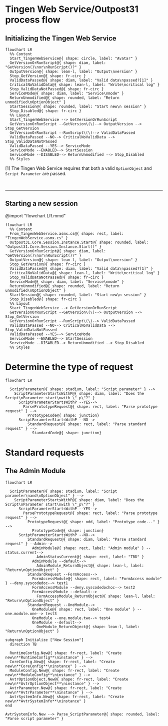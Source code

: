 <!-- u250905 -->

# Tingen Web Service/Outpost31 process flow

## Initializing the Tingen Web Service

```mermaid
flowchart LR
  %% Content
  Start_TingenWebService@{ shape: circle, label: "Avatar" }
  GetVersionOrRunScript@{ shape: diam, label: "GetVersion()\nor\nRunScript()?" }
  OutputVersion@{ shape: lean-l, label: "Output\nversion" }
  Stop_GetVersion@{ shape: fr-circ }
  ValidDataPassed@{ shape: diam, label: "Valid data\npassed?[1]" }
  CriticalNoValidData@{ shape: lean-l, label: "Write\ncritical log" }
  Stop_ValidDataNotPassed@{ shape: fr-circ }
  ServiceMode@{ shape: diam, label: "Service\nmode" }
  ReturnUnmodified@{ shape: rounded, label: "Return unmodified\nOptionObject" }
  StartSession@{ shape: rounded, label: "Start new\n session" }
  Stop_Disabled@{ shape: fr-circ }
  %% Layout
  Start_TingenWebService --> GetVersionOrRunScript
  GetVersionOrRunScript --GetVersion\(\)--> OutputVersion --> Stop_GetVersion
  GetVersionOrRunScript --RunScript\(\)--> ValidDataPassed
  ValidDataPassed --NO--> CriticalNoValidData --> Stop_ValidDataNotPassed
  ValidDataPassed --YES--> ServiceMode
  ServiceMode --ENABLED--> StartSession
  ServiceMode --DISABLED--> ReturnUnmodified --> Stop_Disabled
  %% Styles
```

[1] The Tingen Web Service requires that both a valid `OptionObject` and `Script Parameter` are passed.

<br>

****

## Starting a new session

@import "flowchart LR.mmd"

```mermaid
flowchart LR
  %% Content
  From_TingenWebService.asmx.cs@{ shape: rect, label: "TingenWebService.asmx.cs" }
  Outpost31.Core.Session.Instance.Start@{ shape: rounded, label: "Outpost31.Core.Session.Instance.Start()" }
  GetVersionOrRunScript@{ shape: diam, label: "GetVersion()\nor\nRunScript()?" }
  OutputVersion@{ shape: lean-l, label: "Output\nversion" }
  Stop_GetVersion@{ shape: fr-circ }
  ValidDataPassed@{ shape: diam, label: "Valid data\npassed?[1]" }
  CriticalNoValidData@{ shape: lean-l, label: "Write\ncritical log" }
  Stop_ValidDataNotPassed@{ shape: fr-circ }
  ServiceMode@{ shape: diam, label: "Service\nmode" }
  ReturnUnmodified@{ shape: rounded, label: "Return unmodified\nOptionObject" }
  StartSession@{ shape: rounded, label: "Start new\n session" }
  Stop_Disabled@{ shape: fr-circ }
  %% Layout
  Start_TingenWebService --> GetVersionOrRunScript
  GetVersionOrRunScript --GetVersion\(\)--> OutputVersion --> Stop_GetVersion
  GetVersionOrRunScript --RunScript\(\)--> ValidDataPassed
  ValidDataPassed --NO--> CriticalNoValidData --> Stop_ValidDataNotPassed
  ValidDataPassed --YES--> ServiceMode
  ServiceMode --ENABLED--> StartSession
  ServiceMode --DISABLED--> ReturnUnmodified --> Stop_Disabled
  %% Styles 
```
























# Determine the type of request

```mermaid
flowchart LR

  ScriptParameter@{ shape: stadium, label: "Script parameter" } -->
    ScriptParameterStartsWithP@{ shape: diam, label: "Does the Script\nParameter start\nwith \"_p\"?" }
      ScriptParameterStartsWithP --YES-->
        ParsePrototypeRequest@{ shape: rect, label: "Parse prototype request" } -->
          PrototypeCode@{ shape: junction}
      ScriptParameterStartsWithP --NO-->
          StandardRequest@{ shape: rect, label: "Parse standard request" } -->
            StandardCode@{ shape: junction}
```

# Standard requests

## The Admin Module

```mermaid
flowchart LR

  ScriptParameter@{ shape: stadium, label: "Script parameter\nand\nOptionObject" } -->
    ScriptParameterStartsWithP@{ shape: diam, label: "Does the Script\nParameter start\nwith \"_p\"?" }
      ScriptParameterStartsWithP --YES-->
        ParsePrototypeRequest@{ shape: rect, label: "Parse prototype request" } -->
          PrototypeRequest@{ shape: odd, label: "Prototype code..." } -->
            PrototypeCode@{ shape: junction}
      ScriptParameterStartsWithP --NO-->
          StandardRequest@{ shape: diam, label: "Parse standard request" } --Admin-->
            AdminModule@{ shape: rect, label: "Admin module" } --status.current-->
              AdminStatusCurrent@{ shape: rect, label: "TBD" }
            AdminModule --default-->
              AdminModule_ReturnObject@{ shape: lean-l, label: "Return\nOptionObject" }
          StandardRequest --FormAccess-->
            FormAccessModule@{ shape: rect, label: "FormAccess module" } --deny.syscodedoc--> test1
            FormAccessModule --deny.syscodedochoc--> test2
            FormAccessModule --default-->
              FormAccessModule_ReturnObject@{ shape: lean-l, label: "Return\nOptionObject" }
          StandardRequest --OneModule-->
            OneModule@{ shape: rect, label: "One module" } --one.module.one--> test3
            OneModule --one.module.two--> test4
            OneModule --default-->
              OneModule_ReturnObject@{ shape: lean-l, label: "Return\nOptionObject" }
```



















    subgraph Initialize ["New Session"]
      direction TB

      RuntimeConfig.New@{ shape: fr-rect, label: "Create new\n**RuntimeConfig**\ninstance" } -->
      CoreConfig.New@{ shape: fr-rect, label: "Create new\n**CoreConfig**\ninstance" } -->
      ModuleConfig.New@{ shape: fr-rect, label: "Create new\n**ModuleConfig**\ninstance" } -->
      AvtrOptionObject.New@{ shape: fr-rect, label: "Create new\n**AvtrOptionObject**\ninstance" } -->
      AvtrParameter.New@{ shape: fr-rect, label: "Create new\n**AvtrParameter**\ninstance" } -->
      AvtrSystemInfo.New@{ shape: fr-rect, label: "Create new\n**AvtrSystemInfo**\ninstance" }
    end

    AvtrSystemInfo.New --> Parse_ScriptParameter@{ shape: rounded, label: "Parse script parameter" }